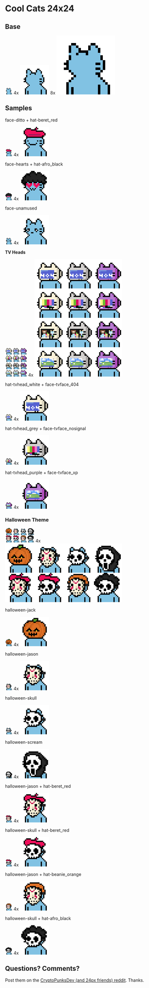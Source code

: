 # Cool Cats 24x24


## Base

![](i/base.png)
4x ![](i/base@4x.png)
8x ![](i/base@8x.png)


## Samples


face-ditto + hat-beret_red

![](i/coolcat1.png)
4x ![](i/coolcat1@4x.png)



face-hearts + hat-afro_black

![](i/coolcat2.png)
4x ![](i/coolcat2@4x.png)


face-unamused

![](i/coolcat3.png)
4x ![](i/coolcat3@4x.png)



**TV Heads**

![](i/tvheads.png)
4x ![](i/tvheads@4x.png)


hat-tvhead_white + face-tvface_404

![](i/tvhead_404-white.png)
4x ![](i/tvhead_404-white@4x.png)


hat-tvhead_grey + face-tvface_nosignal

![](i/tvhead_nosignal-grey.png)
4x ![](i/tvhead_nosignal-grey@4x.png)


hat-tvhead_purple + face-tvface_xp

![](i/tvhead_xp-purple.png)
4x ![](i/tvhead_xp-purple@4x.png)




### Halloween Theme

![](i/halloween.png)
4x ![](i/halloween@4x.png)




halloween-jack

![](i/halloween1.png)
4x ![](i/halloween1@4x.png)


halloween-jason

![](i/halloween2.png)
4x ![](i/halloween2@4x.png)


halloween-skull

![](i/halloween3.png)
4x ![](i/halloween3@4x.png)


halloween-scream

![](i/halloween4.png)
4x ![](i/halloween4@4x.png)


halloween-jason + hat-beret_red

![](i/halloween5.png)
4x ![](i/halloween5@4x.png)


halloween-skull + hat-beret_red

![](i/halloween6.png)
4x ![](i/halloween6@4x.png)


halloween-jason + hat-beanie_orange

![](i/halloween7.png)
4x ![](i/halloween7@4x.png)


halloween-skull + hat-afro_black

![](i/halloween8.png)
4x ![](i/halloween8@4x.png)




## Questions? Comments?

Post them on the [CryptoPunksDev (and 24px friends) reddit](https://old.reddit.com/r/CryptoPunksDev). Thanks.


